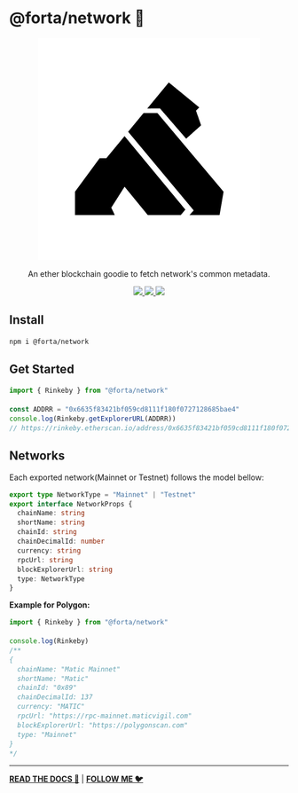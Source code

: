 # @forta/network 🦍

<p align="center">
  <img src="https://raw.githubusercontent.com/D3Portillo/usemetamask/master/assets/logo.png">
</p>

<p align="center">An ether blockchain goodie to fetch network's common metadata.</p>

<p align="center">
  <a
    href="https://www.npmjs.com/package/@forta/network"
  >
    <img src="https://badgen.net/npm/v/@forta/network" />
  </a>
  <a
    href="https://bundlephobia.com/result?p=@forta/network"
  >
    <img src="https://badgen.net/bundlephobia/minzip/@forta/network" />
  </a>
  <a
    href="https://github.com/D3Portillo/forta/blob/master/LICENSE"
  >
    <img src="https://badgen.net/npm/license/@forta/network" />
  </a>
</p>

## Install

```bash
npm i @forta/network
```

## Get Started

```js
import { Rinkeby } from "@forta/network"

const ADDRR = "0x6635f83421bf059cd8111f180f0727128685bae4"
console.log(Rinkeby.getExplorerURL(ADDRR))
// https://rinkeby.etherscan.io/address/0x6635f83421bf059cd8111f180f0727128685bae4
```

## Networks

Each exported network(Mainnet or Testnet) follows the model bellow:

```ts
export type NetworkType = "Mainnet" | "Testnet"
export interface NetworkProps {
  chainName: string
  shortName: string
  chainId: string
  chainDecimalId: number
  currency: string
  rpcUrl: string
  blockExplorerUrl: string
  type: NetworkType
}
```

**Example for Polygon:**

```js
import { Rinkeby } from "@forta/network"

console.log(Rinkeby)
/**
{
  chainName: "Matic Mainnet"
  shortName: "Matic"
  chainId: "0x89"
  chainDecimalId: 137
  currency: "MATIC"
  rpcUrl: "https://rpc-mainnet.maticvigil.com"
  blockExplorerUrl: "https://polygonscan.com"
  type: "Mainnet"
}
*/
```

---

**[READ THE DOCS 🌟](https://forta.vercel.app/network)** | **[FOLLOW ME 🐦](https://twitter.com/d3portillo)**
